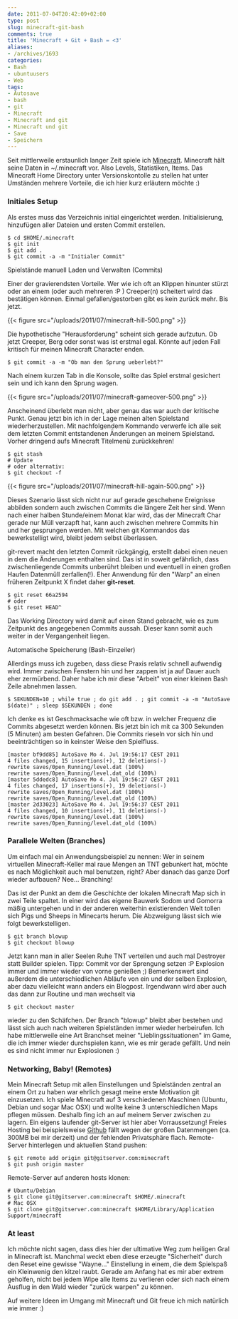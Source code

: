 ```yaml
---
date: 2011-07-04T20:42:09+02:00
type: post
slug: minecraft-git-bash
comments: true
title: 'Minecraft + Git + Bash = <3'
aliases:
- /archives/1693
categories:
- Bash
- ubuntuusers
- Web
tags:
- Autosave
- bash
- git
- Minecraft
- Minecraft and git
- Minecraft und git
- Save
- Speichern
---
```


Seit mittlerweile erstaunlich langer Zeit spiele ich
[Minecraft](http://minecraft.net). Minecraft hält seine Daten in
~/.minecraft vor. Also Levels, Statistiken, Items. Das Minecraft Home
Directory unter Versionskontolle zu stellen hat unter Umständen mehrere
Vorteile, die ich hier kurz erläutern möchte :)

### Initiales Setup

Als erstes muss das Verzeichnis initial eingerichtet werden.
Initialisierung, hinzufügen aller Dateien und ersten Commit erstellen.

```
$ cd $HOME/.minecraft
$ git init
$ git add .
$ git commit -a -m "Initialer Commit"
```

Spielstände manuell Laden und Verwalten (Commits)

Einer der gravierendsten Vorteile. Wer wie ich oft an Klippen hinunter
stürzt oder an einem (oder auch mehreren :P ) Creeper(n) scheitert wird das
bestätigen können. Einmal gefallen/gestorben gibt es kein zurück mehr. Bis
jetzt.

{{< figure src="/uploads/2011/07/minecraft-hill-500.png" >}}

Die hypothetische "Herausforderung" scheint sich gerade aufzutun. Ob jetzt
Creeper, Berg oder sonst was ist erstmal egal. Könnte auf jeden Fall
kritisch für meinen Minecraft Character enden.

```
$ git commit -a -m "Ob man den Sprung ueberlebt?"
```

Nach einem kurzen Tab in die Konsole, sollte das Spiel erstmal gesichert
sein und ich kann den Sprung wagen.

{{< figure src="/uploads/2011/07/minecraft-gameover-500.png" >}}

Anscheinend überlebt man nicht, aber genau das war auch der kritische
Punkt. Genau jetzt bin ich in der Lage meinen alten Spielstand
wiederherzustellen. Mit nachfolgendem Kommando verwerfe ich alle seit dem
letzten Commit entstandenen Änderungen an meinem Spielstand. Vorher
dringend aufs Minecraft Titelmenü zurückkehren!

```
$ git stash
# Update
# oder alternativ:
$ git checkout -f
```

{{< figure src="/uploads/2011/07/minecraft-hill-again-500.png" >}}

Dieses Szenario lässt sich nicht nur auf gerade geschehene Ereignisse
abbilden sondern auch zwischen Commits die längere Zeit her sind. Wenn nach
einer halben Stunde/einem Monat klar wird, das der Minecraft Char gerade
nur Müll verzapft hat, kann auch zwischen mehrere Commits hin und her
gesprungen werden. Mit welchen git Kommandos das bewerkstelligt wird,
bleibt jedem selbst überlassen.

git-revert macht den letzten Commit rückgängig, erstellt dabei einen neuen
in dem die Änderungen enthalten sind. Das ist in soweit gefährlich, dass
zwischenliegende Commits unberührt bleiben und eventuell in einen großen
Haufen Datenmüll zerfallen(!). Eher Anwendung für den "Warp" an einen
früheren Zeitpunkt X findet daher **git-reset**.

```
$ git reset 66a2594
# oder
$ git reset HEAD^
```

Das Working Directory wird damit auf einen Stand gebracht, wie es zum
Zeitpunkt des angegebenen Commits aussah. Dieser kann somit auch weiter in
der Vergangenheit liegen.

Automatische Speicherung (Bash-Einzeiler)

Allerdings muss ich zugeben, dass diese Praxis relativ schnell aufwendig
wird. Immer zwischen Fenstern hin und her zappen ist ja auf Dauer auch eher
zermürbend. Daher habe ich mir diese "Arbeit" von einer kleinen Bash Zeile
abnehmen lassen.

```
$ SEKUNDEN=10 ; while true ; do git add . ; git commit -a -m "AutoSave $(date)" ; sleep $SEKUNDEN ; done
```

Ich denke es ist Geschmacksache wie oft bzw. in welcher Frequenz die
Commits abgesetzt werden können. Bis jetzt bin ich mit ca 300 Sekunden (5
Minuten) am besten Gefahren. Die Commits rieseln vor sich hin und
beeinträchtigen so in keinster Weise den Spielfluss.

```
[master bf9dd85] AutoSave Mo 4. Jul 19:56:17 CEST 2011
4 files changed, 15 insertions(+), 12 deletions(-)
rewrite saves/0pen_Running/level.dat (100%)
rewrite saves/0pen_Running/level.dat_old (100%)
[master 5ddedc8] AutoSave Mo 4. Jul 19:56:27 CEST 2011
4 files changed, 17 insertions(+), 19 deletions(-)
rewrite saves/0pen_Running/level.dat (100%)
rewrite saves/0pen_Running/level.dat_old (100%)
[master 2d33023] AutoSave Mo 4. Jul 19:56:37 CEST 2011
4 files changed, 10 insertions(+), 11 deletions(-)
rewrite saves/0pen_Running/level.dat (100%)
rewrite saves/0pen_Running/level.dat_old (100%)
```

### Parallele Welten (Branches)

Um einfach mal ein Anwendungsbeispiel zu nennen: Wer in seinem virtuellen
Minecraft-Keller mal raue Mengen an TNT gebunkert hat, möchte es nach
Möglichkeit auch mal benutzen, right? Aber danach das ganze Dorf wieder
aufbauen? Nee... Branching!

Das ist der Punkt an dem die Geschichte der lokalen Minecraft Map sich in
zwei Teile spaltet. In einer wird das eigene Bauwerk Sodom und Gomorra
mäßig untergehen und in der anderen weiterhin existierenden Welt tollen
sich Pigs und Sheeps in Minecarts herum. Die Abzweigung lässt sich wie
folgt bewerkstelligen.

```
$ git branch blowup
$ git checkout blowup
```

Jetzt kann man in aller Seelen Ruhe TNT verteilen und auch mal Destroyer
statt Builder spielen. Tipp: Commit vor der Sprengung setzen :P Explosion
immer und immer wieder von vorne genießen ;) Bemerkenswert sind außerdem
die unterschiedlichen Abläufe von ein und der selben Explosion, aber dazu
vielleicht wann anders ein Blogpost. Irgendwann wird aber auch das dann zur
Routine und man wechselt via

```
$ git checkout master
```

wieder zu den Schäfchen. Der Branch "blowup" bleibt aber bestehen und lässt
sich auch nach weiteren Spielständen immer wieder herbeirufen. Ich habe
mittlerweile eine Art Branchset meiner "Lieblingssituationen" im Game, die
ich immer wieder durchspielen kann, wie es mir gerade gefällt. Und nein es
sind nicht immer nur Explosionen :)

### Networking, Baby! (Remotes)

Mein Minecraft Setup mit allen Einstellungen und Spielständen zentral an
einem Ort zu haben war ehrlich gesagt meine erste Motivation git
einzusetzen. Ich spiele Minecraft auf 3 verschiedenen Maschinen (Ubuntu,
Debian und sogar Mac OSX) und wollte keine 3 unterschiedlichen Maps pflegen
müssen. Deshalb fing ich an auf meinem Server zwischen zu lagern. Ein
eigens laufender git-Server ist hier aber Vorraussetzung! Freies Hosting
bei beispielsweise [Github](http://github.com) fällt wegen der großen
Datenmengen (ca. 300MB bei mir derzeit) und der fehlenden Privatsphäre
flach. Remote-Server hinterlegen und aktuellen Stand pushen:

```
$ git remote add origin git@gitserver.com:minecraft
$ git push origin master
```

Remote-Server auf anderen hosts klonen:

```
# Ubuntu/Debian
$ git clone git@gitserver.com:minecraft $HOME/.minecraft
# Mac OSX
$ git clone git@gitserver.com:minecraft $HOME/Library/Application Support/minecraft
```

### At least

Ich möchte nicht sagen, dass dies hier der ultimative Weg zum heiligen Gral
in Minecraft ist. Manchmal weckt eben diese erzeugte "Sicherheit" durch den
Reset eine gewisse "Wayne..." Einstellung in einem, die dem Spielspaß ein
Kleinwenig den kitzel raubt. Gerade am Anfang hat es mir aber extrem
geholfen, nicht bei jedem Wipe alle Items zu verlieren oder sich nach einem
Ausflug in den Wald wieder "zurück warpen" zu können.

Auf weitere Ideen im Umgang mit Minecraft und Git freue ich mich natürlich
wie immer :)
